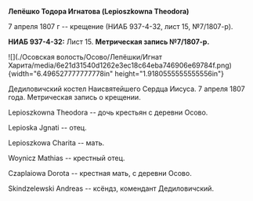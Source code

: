 **Лепёшко Тодора Игнатова (Lepioszkowna Theodora)**

7 апреля 1807 г -- крещение (НИАБ 937-4-32, лист 15, №7/1807-р).

**НИАБ 937-4-32:** Лист 15. **Метрическая запись №7/1807-р.**

![](./Осовская волость/Осово/Лепёшки/Игнат Харита/media/6e21d31540d1262e3ec18c64eba746906e69784f.png){width="6.496527777777778in"
height="1.9180555555555556in"}

Дедиловичский костел Наисвятейшего Сердца Иисуса. 7 апреля 1807 года.
Метрическая запись о крещении.

Lepioszkowna Theodora -- дочь крестьян с деревни Осово.

Lepioska Jgnati -- отец.

Lepioszkowa Charita -- мать.

Woynicz Mathias -- крестный отец.

Czaplaiowa Dorota -- крестная мать, с деревни Осово.

Skindzelewski Andreas -- ксёндз, комендант Дедиловичский.
